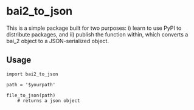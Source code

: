 # bai2_to_json
This is a simple package built for two purposes: i) learn to use PyPI to distribute packages, and ii) publish the function within, which converts a bai_2 object to a JSON-serialized object.
## Usage
```
import bai2_to_json

path = '$yourpath'

file_to_json(path)
    # returns a json object
```